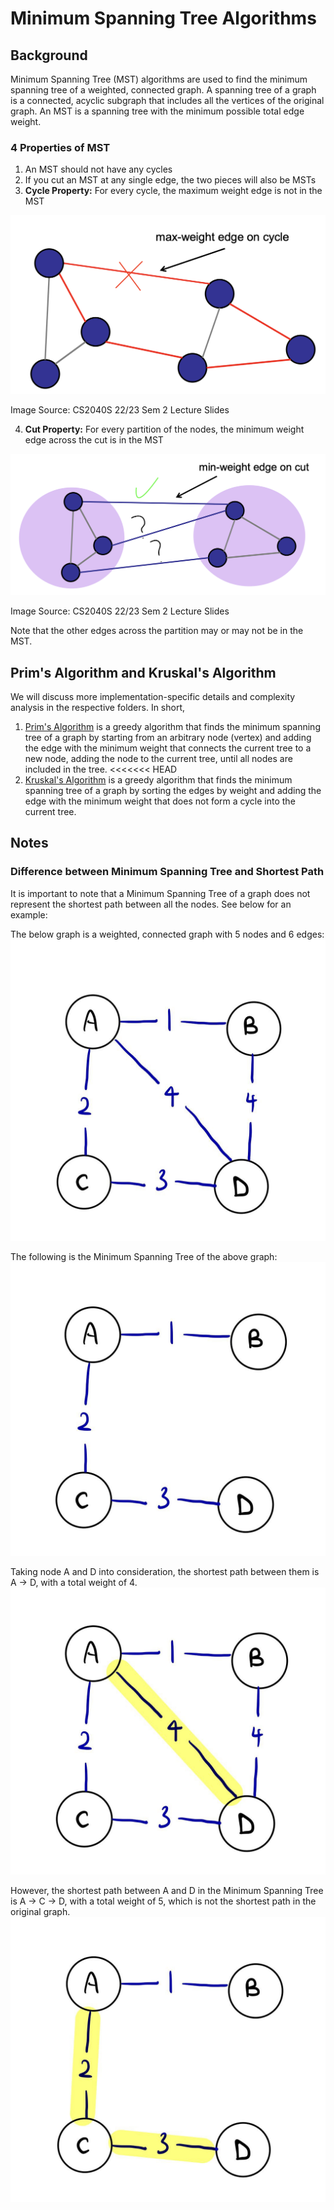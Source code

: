 # Minimum Spanning Tree Algorithms

## Background

Minimum Spanning Tree (MST) algorithms are used to find the minimum spanning tree of a weighted, connected graph. A
spanning tree of a graph is a connected, acyclic subgraph that includes all the vertices of the original graph. An MST 
is a spanning tree with the minimum possible total edge weight.

### 4 Properties of MST
1. An MST should not have any cycles
2. If you cut an MST at any single edge, the two pieces will also be MSTs
3. **Cycle Property:** For every cycle, the maximum weight edge is not in the MST

![MST Property 3](../../../../../docs/assets/images/MSTProperty3.png)

Image Source: CS2040S 22/23 Sem 2 Lecture Slides

4. **Cut Property:** For every partition of the nodes, the minimum weight edge across the cut is in the MST

![MST Property 4](../../../../../docs/assets/images/MSTProperty4.png)
   
Image Source: CS2040S 22/23 Sem 2 Lecture Slides

Note that the other edges across the partition may or may not be in the MST.

## Prim's Algorithm and Kruskal's Algorithm

We will discuss more implementation-specific details and complexity analysis in the respective folders. In short,
1. [Prim's Algorithm](prim) is a greedy algorithm that finds the minimum spanning tree of a graph by starting from an
arbitrary node (vertex) and adding the edge with the minimum weight that connects the current tree to a new node, adding
the node to the current tree, until all nodes are included in the tree.
<<<<<<< HEAD
2. [Kruskal's Algorithm](kruskal) is a greedy algorithm that finds the minimum spanning tree of a graph by sorting the
edges by weight and adding the edge with the minimum weight that does not form a cycle into the current tree.

## Notes

### Difference between Minimum Spanning Tree and Shortest Path
It is important to note that a Minimum Spanning Tree of a graph does not represent the shortest path between all the
nodes. See below for an example:

The below graph is a weighted, connected graph with 5 nodes and 6 edges:
![original graph img](../../../../../docs/assets/images/originalGraph.jpg)

The following is the Minimum Spanning Tree of the above graph:
![MST img](../../../../../docs/assets/images/MST.jpg)

Taking node A and D into consideration, the shortest path between them is A -> D, with a total weight of 4.
![SPOriginal img](../../../../../docs/assets/images/SPOriginal.jpg)

However, the shortest path between A and D in the Minimum Spanning Tree is A -> C -> D, with a total weight of 5, which
is not the shortest path in the original graph.
![SPMST img](../../../../../docs/assets/images/SPMST.jpg)
